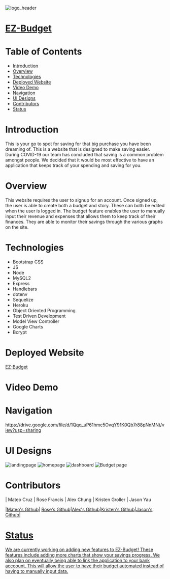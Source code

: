 ![logo_header](https://user-images.githubusercontent.com/75186217/112775688-a0198880-900b-11eb-9fa3-9bb02eea1291.gif)

# <a href="https://ez-budget10.herokuapp.com/">EZ-Budget</a>

# Table of Contents
* [Introduction](#Introduction)
* [Overview](#Overview)
* [Technologies](#Technologies)
* [Deployed Website](#Deployed-Website)
* [Video Demo](#Video-Demo)
* [Navigation](#Navigation)
* [UI Designs](#UI-Designs)
* [Contributors](#Contributors)
* [Status](#Status)


# Introduction

This is your go to spot for saving for that big purchase you have been dreaming of. This is a website that is designed to make saving easier. During COVID-19 our team has concluded that saving is a common problem amongst  people. We decided that it would be most effective to have an application that keeps track of your spending and saving for you.

# Overview

This website requires the user to signup for an account. Once signed up, the user is able to create both a budget and story. These can both be edited when the user is logged in. The budget feature enables the user to manually input their revenue and expenses that allows them to keep track of their finances. They are able to monitor their savings through the various graphs on the site. 


# Technologies

* Bootstrap CSS
* JS
* Node
* MySQL2
* Express 
* Handlebars
* dotenv
* Sequelize
* Heroku
* Object Oriented Programming
* Test Driven Development
* Model View Controller
* Google Charts
* Bcrypt

# Deployed Website

[EZ-Budget](https://ez-budget10.herokuapp.com/)


# Video Demo


# Navigation

 https://drive.google.com/file/d/1Qqq_uP61hmc5OvqY91K0Qb7r88pNnMNt/view?usp=sharing


# UI Designs

![landingpage](https://user-images.githubusercontent.com/75186217/112866732-1bb91b00-9088-11eb-9363-69bdbdde489d.jpg)
![homepage](https://user-images.githubusercontent.com/75186217/112866744-207dcf00-9088-11eb-9d00-9e465ba3621b.jpg)
![dashboard](https://user-images.githubusercontent.com/75186217/112866755-24115600-9088-11eb-86e0-d87a2eb5f7f1.jpg)
![Budget page](https://user-images.githubusercontent.com/75186217/112866767-2673b000-9088-11eb-9618-c82ec2fac3e3.jpg)


# Contributors

| Mateo Cruz | Rose Francis | Alex Chung | Kristen Groller | Jason Yau


|<a href="https://github.com/cruzma" target="_blank">Mateo's Github</a>| <a href="https://github.com/rosefrancis-tech"> Rose's Github</a>|<a href="https://github.com/AChung92">Alex's Github</a>|<a href="https://github.com/Kgroll">Kristen's Github</a>|<a href="https://github.com/0726hayate">Jason's Github|
  
# Status
We are currently working on adding new features to EZ-Budget! These features include adding more charts that show your savings progress. We also plan on eventually being able to link the application to your bank acccount. This will allow the user to have their budget automated instead of having to manually input data.

